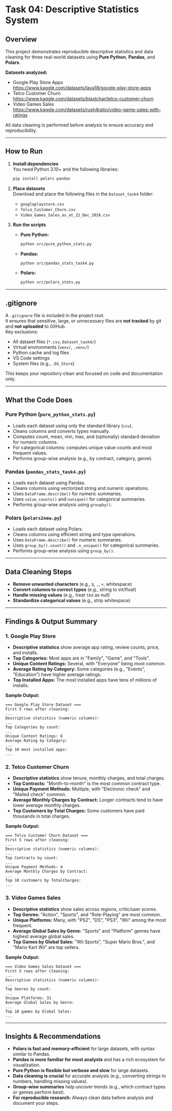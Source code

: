 # Task 04: Descriptive Statistics System

## Overview

This project demonstrates reproducible descriptive statistics and data cleaning for three real-world datasets using **Pure Python**, **Pandas**, and **Polars**.  


**Datasets analyzed:**
- Google Play Store Apps  
  https://www.kaggle.com/datasets/lava18/google-play-store-apps
- Telco Customer Churn  
  https://www.kaggle.com/datasets/blastchar/telco-customer-churn
- Video Games Sales  
  https://www.kaggle.com/datasets/rush4ratio/video-game-sales-with-ratings

All data cleaning is performed before analysis to ensure accuracy and reproducibility.

---

## How to Run

1. **Install dependencies**  
   You need Python 3.10+ and the following libraries:
   ```bash
   pip install polars pandas
   ```

2. **Place datasets**  
   Download and place the following files in the `Dataset_task4` folder:
   - `googleplaystore.csv`
   - `Telco_Customer_Churn.csv`
   - `Video_Games_Sales_as_at_22_Dec_2016.csv`

3. **Run the scripts**
   - **Pure Python:**  
     ```bash
     python src/pure_python_stats.py
     ```
   - **Pandas:**  
     ```bash
     python src/pandas_stats_task4.py
     ```
   - **Polars:**  
     ```bash
     python src/polars_stats.py
     ```

---

## .gitignore

A `.gitignore` file is included in the project root.  
It ensures that sensitive, large, or unnecessary files are **not tracked** by git and **not uploaded** to GitHub.  
Key exclusions:
- All dataset files (`*.csv`, `Dataset_task4/`)
- Virtual environments (`venv/`, `.venv/`)
- Python cache and log files
- VS Code settings
- System files (e.g., `.DS_Store`)

This keeps your repository clean and focused on code and documentation only.

---

## What the Code Does

### Pure Python (`pure_python_stats.py`)
- Loads each dataset using only the standard library (`csv`).
- Cleans columns and converts types manually.
- Computes count, mean, min, max, and (optionally) standard deviation for numeric columns.
- For categorical columns: computes unique value counts and most frequent values.
- Performs group-wise analysis (e.g., by contract, category, genre).

### Pandas (`pandas_stats_task4.py`)
- Loads each dataset using Pandas.
- Cleans columns using vectorized string and numeric operations.
- Uses `DataFrame.describe()` for numeric summaries.
- Uses `value_counts()` and `nunique()` for categorical summaries.
- Performs group-wise analysis using `groupby()`.

### Polars (`polars2new.py`)
- Loads each dataset using Polars.
- Cleans columns using efficient string and type operations.
- Uses `DataFrame.describe()` for numeric summaries.
- Uses `group_by().count()` and `.n_unique()` for categorical summaries.
- Performs group-wise analysis using `group_by()`.

---

## Data Cleaning Steps

- **Remove unwanted characters** (e.g., `$`, `,`, `+`, whitespace)
- **Convert columns to correct types** (e.g., string to int/float)
- **Handle missing values** (e.g., treat `tbd` as null)
- **Standardize categorical values** (e.g., strip whitespace)

---

## Findings & Output Summary

### 1. Google Play Store

- **Descriptive statistics** show average app rating, review counts, price, and installs.
- **Top Categories:** Most apps are in "Family", "Game", and "Tools".
- **Unique Content Ratings:** Several, with "Everyone" being most common.
- **Average Rating by Category:** Some categories (e.g., "Events", "Education") have higher average ratings.
- **Top Installed Apps:** The most installed apps have tens of millions of installs.

**Sample Output:**
```
=== Google Play Store Dataset ===
First 5 rows after cleaning:
...
Descriptive statistics (numeric columns):
...
Top Categories by count:
...
Unique Content Ratings: 6
Average Rating by Category:
...
Top 10 most installed apps:
...
```

### 2. Telco Customer Churn

- **Descriptive statistics** show tenure, monthly charges, and total charges.
- **Top Contracts:** "Month-to-month" is the most common contract type.
- **Unique Payment Methods:** Multiple, with "Electronic check" and "Mailed check" common.
- **Average Monthly Charges by Contract:** Longer contracts tend to have lower average monthly charges.
- **Top Customers by Total Charges:** Some customers have paid thousands in total charges.

**Sample Output:**
```
=== Telco Customer Churn Dataset ===
First 5 rows after cleaning:
...
Descriptive statistics (numeric columns):
...
Top Contracts by count:
...
Unique Payment Methods: 4
Average Monthly Charges by Contract:
...
Top 10 customers by TotalCharges:
...
```

### 3. Video Games Sales

- **Descriptive statistics** show sales across regions, critic/user scores.
- **Top Genres:** "Action", "Sports", and "Role-Playing" are most common.
- **Unique Platforms:** Many, with "PS2", "DS", "PS3", "Wii" among the most frequent.
- **Average Global Sales by Genre:** "Sports" and "Platform" genres have highest average global sales.
- **Top Games by Global Sales:** "Wii Sports", "Super Mario Bros.", and "Mario Kart Wii" are top sellers.

**Sample Output:**
```
=== Video Games Sales Dataset ===
First 5 rows after cleaning:
...
Descriptive statistics (numeric columns):
...
Top Genres by count:
...
Unique Platforms: 31
Average Global Sales by Genre:
...
Top 10 games by Global Sales:
...
```

---

## Insights & Recommendations

- **Polars is fast and memory-efficient** for large datasets, with syntax similar to Pandas.
- **Pandas is more familiar for most analysts** and has a rich ecosystem for visualization.
- **Pure Python is flexible but verbose and slow** for large datasets.
- **Data cleaning is crucial** for accurate analysis (e.g., converting strings to numbers, handling missing values).
- **Group-wise summaries** help uncover trends (e.g., which contract types or genres perform best).
- **For reproducible research:** Always clean data before analysis and document your steps.


